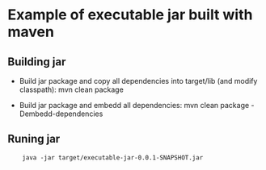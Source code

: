 Example of executable jar built with maven
==========================================

Building jar
------------

* Build jar package and copy all dependencies into target/lib (and modify classpath):
		mvn clean package

* Build jar package and embedd all dependencies:
		mvn clean package -Dembedd-dependencies

Runing jar
----------
		java -jar target/executable-jar-0.0.1-SNAPSHOT.jar
